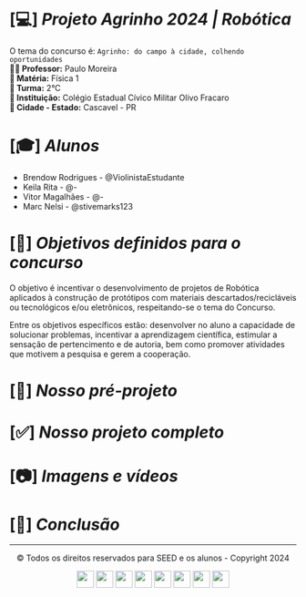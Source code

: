 # [💻] *Projeto Agrinho 2024 | Robótica*
O tema do concurso é: ```Agrinho: do campo à cidade, colhendo oportunidades``` <br>
**👨‍🏫 Professor:** Paulo Moreira <br>
**📘 Matéria:** Física 1 <br>
**💬 Turma:** 2°C <br>
**🏫 Instituição:** Colégio Estadual Cívico Militar Olivo Fracaro <br>
**🌆 Cidade - Estado:** Cascavel - PR <br>



# [🎓] *Alunos*
<ul>
  <li> Brendow Rodrigues - @ViolinistaEstudante </li>
  <li> Keila Rita - @- </li>
  <li> Vitor Magalhães - @- </li>
  <li> Marc Nelsi - @stivemarks123 </li>
</ul>


# [📌] *Objetivos definidos para o concurso*
O objetivo é incentivar o desenvolvimento de projetos de Robótica aplicados à construção de protótipos  com materiais descartados/recicláveis ou tecnológicos e/ou eletrônicos, respeitando-se o tema do Concurso. 

Entre os objetivos específicos estão: desenvolver no aluno a capacidade de solucionar problemas,  incentivar a aprendizagem científica, estimular a sensação de pertencimento e de autoria, bem como  promover atividades que motivem a pesquisa e gerem a cooperação. 

# [🔰] *Nosso pré-projeto*

# [✅] *Nosso projeto completo*

# [📷] *Imagens e vídeos*

# [🏅] *Conclusão*
<hr>
<p align="center" >© Todos os direitos reservados para SEED e os alunos - Copyright 2024 </p>
<div align= "center">
  <img height="30" widht="40" src="https://cdn.jsdelivr.net/gh/devicons/devicon@latest/icons/arduino/arduino-original.svg" />
  <img height="30" widht="40" src="https://cdn.jsdelivr.net/gh/devicons/devicon@latest/icons/css3/css3-original.svg" />
  <img height="30" widht="40" src="https://cdn.jsdelivr.net/gh/devicons/devicon@latest/icons/c/c-original.svg" />
  <img height="30" widht="40" src="https://cdn.jsdelivr.net/gh/devicons/devicon@latest/icons/figma/figma-original.svg" />
  <img height="30" widht="40" src="https://cdn.jsdelivr.net/gh/devicons/devicon@latest/icons/github/github-original.svg" />
  <img height="30" widht="40" src="https://cdn.jsdelivr.net/gh/devicons/devicon@latest/icons/javascript/javascript-original.svg" />
  <img height="30" widht="40" src="https://cdn.jsdelivr.net/gh/devicons/devicon@latest/icons/html5/html5-original.svg" />
  <img height="30" widht="40" src="https://cdn.jsdelivr.net/gh/devicons/devicon@latest/icons/vscode/vscode-original.svg" />
</div>
